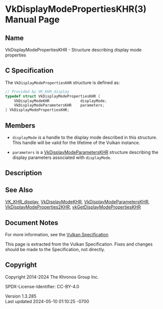 # VkDisplayModePropertiesKHR(3) Manual Page

## Name

VkDisplayModePropertiesKHR - Structure describing display mode
properties



## <a href="#_c_specification" class="anchor"></a>C Specification

The `VkDisplayModePropertiesKHR` structure is defined as:

``` c
// Provided by VK_KHR_display
typedef struct VkDisplayModePropertiesKHR {
    VkDisplayModeKHR              displayMode;
    VkDisplayModeParametersKHR    parameters;
} VkDisplayModePropertiesKHR;
```

## <a href="#_members" class="anchor"></a>Members

- `displayMode` is a handle to the display mode described in this
  structure. This handle will be valid for the lifetime of the Vulkan
  instance.

- `parameters` is a
  [VkDisplayModeParametersKHR](https://registry.khronos.org/vulkan/specs/1.3-extensions/man/html/VkDisplayModeParametersKHR.html)
  structure describing the display parameters associated with
  `displayMode`.

## <a href="#_description" class="anchor"></a>Description

## <a href="#_see_also" class="anchor"></a>See Also

[VK_KHR_display](https://registry.khronos.org/vulkan/specs/1.3-extensions/man/html/VK_KHR_display.html),
[VkDisplayModeKHR](https://registry.khronos.org/vulkan/specs/1.3-extensions/man/html/VkDisplayModeKHR.html),
[VkDisplayModeParametersKHR](https://registry.khronos.org/vulkan/specs/1.3-extensions/man/html/VkDisplayModeParametersKHR.html),
[VkDisplayModeProperties2KHR](https://registry.khronos.org/vulkan/specs/1.3-extensions/man/html/VkDisplayModeProperties2KHR.html),
[vkGetDisplayModePropertiesKHR](https://registry.khronos.org/vulkan/specs/1.3-extensions/man/html/vkGetDisplayModePropertiesKHR.html)

## <a href="#_document_notes" class="anchor"></a>Document Notes

For more information, see the <a
href="https://registry.khronos.org/vulkan/specs/1.3-extensions/html/vkspec.html#VkDisplayModePropertiesKHR"
target="_blank" rel="noopener">Vulkan Specification</a>

This page is extracted from the Vulkan Specification. Fixes and changes
should be made to the Specification, not directly.

## <a href="#_copyright" class="anchor"></a>Copyright

Copyright 2014-2024 The Khronos Group Inc.

SPDX-License-Identifier: CC-BY-4.0

Version 1.3.285  
Last updated 2024-05-10 01:10:25 -0700

